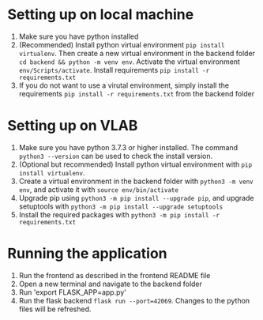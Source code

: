 # Setting up on local machine
1. Make sure you have python installed
2. (Recommended) Install python virtual environment `pip install virtualenv`. Then create a new virtual environment in the backend folder `cd backend && python -m venv env`. Activate the virtual environment `env/Scripts/activate`. Install requirements `pip install -r requirements.txt`
3. If you do not want to use a virutal environment, simply install the requirements `pip install -r requirements.txt` from the backend folder

# Setting up on VLAB
1. Make sure you have python 3.7.3 or higher installed. The command `python3 --version` can be used to check the install version.  
2. (Optional but recommended) Install python virtual environment with `pip install virtualenv`. 
3. Create a virtual environment in the backend folder with `python3 -m venv env`, and activate it with `source env/bin/activate`
4. Upgrade pip using `python3 -m pip install --upgrade pip`, and upgrade setuptools with `python3 -m pip install --upgrade setuptools`
5. Install the required packages with `python3 -m pip install -r requirements.txt`

# Running the application
1. Run the frontend as described in the frontend README file
2. Open a new terminal and navigate to the backend folder
3. Run 'export FLASK_APP=app.py'
4. Run the flask backend `flask run --port=42069`. Changes to the python files will be refreshed.
